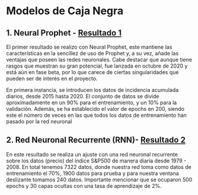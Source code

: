 # Modelos de Caja Negra 

## 1. Neural Prophet - [Resultado 1](https://github.com/JJ-team-2021/Modelos-de-Caja-Negra/tree/main/Resultado_1) 
El primer resultado se realizo con Neural Prophet, este mantiene las características en la sencillez de 
uso de Prophet y, a su vez, añade las ventajas que poseen las redes neuronales. Cabe destacar que aunque tiene rasgos que
muestran su gran potencial, fue lanzada en octubre de 2020 y está aún en fase beta, por lo que carece de ciertas singularidades
que pueden ser de interés en el proyecto. 

En primera instancia, se introducen los datos de incidencia acumulada diarios, desde 2015 hasta 2020. El conjunto de datos se divide
aproximadamente en un 90% para el entrenamiento, y un 10% para la validación. Además, se ha establecido el valor de epochs en 200, siendo
este el número de veces en las que todos los datos de entrenamiento han pasado por la red neuronal 

## 2. Red Neuronal Recurrente (RNN)- [Resultado 2](https://github.com/JJ-team-2021/Modelos-de-Caja-Negra/tree/main/RNN)
En este resultado se realiza un ajuste con una red neuronal recurrente sobre los datos (precio) del índice S&P500 de manera diaria desde 1979 - 2008. En total tenemos 7322 datos, donde nuestra red toma como datos de entrenamiento el 70%, 1900 datos para prueba y para nuestra ventana deslizante tomamos 240 datos. Importante mencionar que se ocuparon 500 epochs y 30 capas ocultas con una tasa de aprendizaje de 2%.
